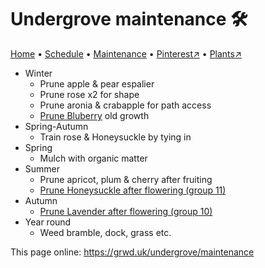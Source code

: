 # Undergrove maintenance 🛠️

[Home](https://grwd.uk/undergrove/) • [Schedule](https://grwd.uk/undergrove/schedule) • [Maintenance](https://grwd.uk/undergrove/maintenance) • [Pinterest↗](https://pinterest.co.uk/NatureWorksGarden/undergrove) • [Plants↗](https://bit.ly/undergrove-plants)

* Winter
    * Prune apple & pear espalier
    * Prune rose x2 for shape
    * Prune aronia & crabapple for path access
    * [Prune Bluberry](https://www.rhs.org.uk/fruit/blueberries/grow-your-own) old growth
* Spring-Autumn
    * Train rose & Honeysuckle by tying in
* Spring
    * Mulch with organic matter
* Summer
    * Prune apricot, plum & cherry after fruiting
    * [Prune Honeysuckle after flowering (group 11)](https://www.rhs.org.uk/plants/types/climbers/established-pruning-guide)
* Autumn
    * [Prune Lavender after flowering (group 10)](https://www.rhs.org.uk/plants/types/shrubs/evergreen-pruning-guide)
* Year round
    * Weed bramble, dock, grass etc.

This page online: <https://grwd.uk/undergrove/maintenance>
